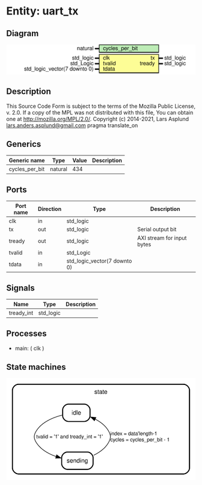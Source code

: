 # Entity: uart_tx

## Diagram

![Diagram](uart_tx.svg "Diagram")
## Description

This Source Code Form is subject to the terms of the Mozilla Public
License, v. 2.0. If a copy of the MPL was not distributed with this file,
You can obtain one at http://mozilla.org/MPL/2.0/.
Copyright (c) 2014-2021, Lars Asplund lars.anders.asplund@gmail.com
pragma translate_on
## Generics

| Generic name   | Type    | Value | Description |
| -------------- | ------- | ----- | ----------- |
| cycles_per_bit | natural | 434   |             |
## Ports

| Port name | Direction | Type                         | Description                |
| --------- | --------- | ---------------------------- | -------------------------- |
| clk       | in        | std_logic                    |                            |
| tx        | out       | std_logic                    | Serial output bit          |
| tready    | out       | std_logic                    | AXI stream for input bytes |
| tvalid    | in        | std_Logic                    |                            |
| tdata     | in        | std_logic_vector(7 downto 0) |                            |
## Signals

| Name       | Type      | Description |
| ---------- | --------- | ----------- |
| tready_int | std_logic |             |
## Processes
- main: ( clk )
## State machines

![Diagram_state_machine_0]( stm_uart_tx_00.svg "Diagram")